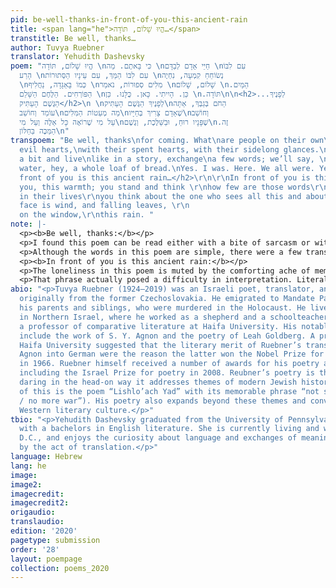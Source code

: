 ```yaml
---
pid: be-well-thanks-in-front-of-you-this-ancient-rain
title: <span lang="he">הֱיוּ שָׁלוֹם, תּוֹדָה…</span>
transtitle: Be well, thanks…
author: Tuvya Ruebner
translator: Yehudith Dashevsky
poem: "הֱיוּ שָׁלוֹם, תּוֹדָה \nכִּי בָּאתֶם. מַה \nחַיֵּי אָדָם לְבַדָּם \nעִם לִבּוֹ
  הָרַע \nעִם לִבּוֹ הַמַּךְ, עִם עֵינָיו הַסְּתוּרוֹת \nנְשׂוֹחֵחַ קִמְעָה, נִחְיֶה
  \nכְּמוֹ בָּאַגָּדָה, נַחֲלִיף \nמִלִּים סְפוּרוֹת, נֹאמַר \nשָׁלוֹם, שָׁלוֹם \n.הַמַּיִם
  הַפּוֹרְחִים. הַלֶּחֶם הַשָּׁלֵם \nכֵּן. הָיִיתִי. כָּאן. כֻּלָּנוּ. כֵּן \n.תּוֹדָה\n\n<h2>...לְפָנֶיךָ
  הַגֶּשֶׁם הָעַתִּיק</h2>\n \nלְפָנֶיךָ הַגֶּשֶׁם הָעַתִּיק\nהַחֹם בְּגַבְּךָ, אַתָּה
  עוֹמֵד וְחוֹשֵׁב\nמַה מְעַטוֹת הַמִּלִּים\nשֶׁאָדָם צָרִיךְ בְּחַיָּיו\nוְחוֹשֵׁב
  עַל מִי שֶׁרוֹאֶה כָּל אֵלֶּה וְעַל מִי\nשֶׁפָּנָיו רוּחַ, וּבַשַּׁלֶּכֶת, וְגֶשֶׁם\n.זֶה
  הַמַּכֶּה בַּחַלּוֹן\n"
transpoem: "Be well, thanks\nfor coming. What\nare people on their own\nwith their
  evil hearts,\nwith their spent hearts, with their sidelong glances.\nLet’s talk
  a bit and live\nlike in a story, exchange\na few words; we’ll say, \nhey, hello\nblooming
  water, hey, a whole loaf of bread.\nYes. I was. Here. We all were. Yes,\nthanks.\n\n<h2>In
  front of you is this ancient rain…</h2>\r\n\r\nIn front of you is this ancient rain,\r\nbehind
  you, this warmth; you stand and think \r\nhow few are those words\r\npeople need
  in their lives\r\nyou think about the one who sees all this and about the one\r\nwhose
  face is wind, and falling leaves, \r\n                                and pattering
  on the window,\r\nthis rain. "
note: |-
  <p><b>Be well, thanks:</b></p>
  <p>I found this poem can be read either with a bite of sarcasm or with sincerity. If we take the latter approach, this poem is about genuinely putting in effort to “exchange a few words” even if it’s a little forced at first and follows a script, “like in a story.” It is about valuing those exchanges, even if they’re mundane, like “hey, the water’s growing things in it” or “look, we have enough bread.” There is an acceptance of loneliness too. “We all were” here, in this lonely place, where we craved a few words from another human being. If instead, we read the poem with the former, there is a hint of bitterness, which can be felt in the staccato of the periods in “Yes. I was. Here. We all were.” The narrator is stuck in this ridiculous situation of small-talk, in which roles have to be assumed and conversations playacted, “like in a story.” The “Yes, thanks,” is not the sincere gratitude of the lonely, but the acerbic retort of someone who finds these minute exchanges unsatisfactory and not real enough.</p>
  <p>Although the words in this poem are simple, there were a few translation difficulties. One was the problem of the pronoun. The original poem is in the singular third person, reading “what is a person / with his evil heart....” I chose to use plural to avoid having to use the masculine pronoun, even though I feel something is lost when the singular is not emphasized: the feeling of loneliness is dispelled and instead there is a generalization about a “they.” The emphasis is more on a shared experience of loneliness than loneliness itself. This is a particular example of when translating with an intention (attempting to avoid a gendered pronoun), even if that intention is well-meaning, creates a new, although perhaps not quite as insidious, complication.</p>
  <p><b>In front of you is this ancient rain:</b></p>
  <p>The loneliness in this poem is muted by the comforting ache of memory: a person is standing alone by a window inside, being warmed by a source of heat inside, and his mind gives way to thoughts of others. What I found surprising about this poem is the adjective it uses for rain. It describes the way water recycles itself as “ancient,” a term that is also colloquially used for human things: physical structures built by people that fell to ruin, challenges that humans have been dealing with for eons. This adjective, “ancient,” might be the piece that ties the poem together. The cyclical, long-lasting nature of the environmental process leads the muser to think about a longtime human issue in the second part of the poem: how people need just a few words in their lives.</p>
  <p>That phrase actually posed a difficulty in interpretation. Literally it reads “how few are the words / a person needs in his life.” The question is: what is emphasized, “few” or “need”? Is the speaker surprised at how few words are needed, or is the speaker emphasizing that while the words are few, they are much needed? This led to a translation question. Is it “the” words or “those” words? “The” words would be more straightforwardly faithful to the grammar of the poem. But “those” words emphasized the second interpretation — that despite being small in number, those words exist, and they are specific ones, and they are needed. Although I have the sense that the author meant the former, I chose to play with the latter interpretation to see if the poem could contain it while retaining its original meaning and beauty. In addition, I chose to change “the” rain to “this” rain to convey the focus on the rain and highlight its presence in the poem.</p>
abio: "<p>Tuvya Ruebner (1924–2019) was an Israeli poet, translator, and photographer,
  originally from the former Czechoslovakia. He emigrated to Mandate Palestine without
  his parents and siblings, who were murdered in the Holocaust. He lived on a kibbutz
  in Northern Israel, where he worked as a shepherd and a schoolteacher before becoming
  a professor of comparative literature at Haifa University. His notable translations
  include the work of S. Y. Agnon and the poetry of Leah Goldberg. A professor at
  Haifa University suggested that the literary merit of Ruebner’s translations of
  Agnon into German were the reason the latter won the Nobel Prize for literature
  in 1966. Ruebner himself received a number of awards for his poetry and translations,
  including the Israel Prize for poetry in 2008. Reubner’s poetry is thought to be
  daring in the head-on way it addresses themes of modern Jewish history (an example
  of this is the poem “Lishlo’ach Yad” with its memorable phrase “not so, yes, no
  / no more war”). His poetry also expands beyond these themes and converses with
  Western literary culture.</p>"
tbio: "<p>Yehudith Dashevsky graduated from the University of Pennsylvania in 2019
  with a bachelors in English literature. She is currently living and working in Washington,
  D.C., and enjoys the curiosity about language and exchanges of meaning occasioned
  by the act of translation.</p>"
language: Hebrew
lang: he
image:
image2:
imagecredit:
imagecredit2:
origaudio:
translaudio:
edition: '2020'
pagetype: submission
order: '28'
layout: poempage
collection: poems_2020
---
```

